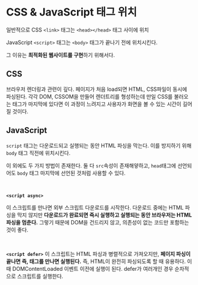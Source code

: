 # CSS & JavaScript 태그 위치

일반적으로 CSS `<link>` 태그는 `<head></head>` 태그 사이에 위치

JavaScript `<script>` 태그는 `<body>` 태그가 끝나기 전에 위치시킨다.

그 이유는 **최적화된 웹사이트를 구현**하기 위해서다.

## CSS

브라우저 렌더링과 관련이 깊다. 페이지가 처음 load되면 HTML, CSS파일이 동시에 파싱된다. 각각 DOM, CSSOM을 만들어 렌더트리를 형성하는데 만일 CSS를 불러오는 태그가 마지막에 있다면 이 과정이 느려지고 사용자가 화면을 볼 수 있는 시간이 길어질 것이다.

## JavaScript

`script` 태그는 다운로드되고 실행되는 동안 HTML 파싱을 막는다. 이를 방지하기 위해 `body` 태그 직전에 위치시킨다.

이 외에도 두 가지 방법이 존재한다. 둘 다 `src`속성이 존재해얗하고, `head`태그에 선언되어도 `body` 태그 마지막에 선언된 것처럼 사용할 수 있다.

</br>

**`<script async>`**

이 스크립트를 만나면 외부 스크립트 다운로드를 시작한다. 다운로드 중에는 HTML 파싱을 막지 않지만 **다운로드가 완료되면 즉시 실행하고 실행되는 동안 브라우저는 HTML 파싱을 멈춘다.** 그렇기 때문에 DOM을 건드리지 않고, 의존성이 없는 코드만 포함하는 것이 좋다.

</br>

**`<script defer>`**
이 스크립트는 HTML 파싱과 병렬적으로 가져오지만, **페이지 파싱이 끝나면 즉, </head>태그를 만나면 실행된다.** 즉, HTML이 완전히 파싱되도록 할 때 유용하다.
이때 DOMContentLoaded 이벤트 이전에 실행이 된다. defer가 여러개인 경우 순차적으로 스크립트를 실행한다.
